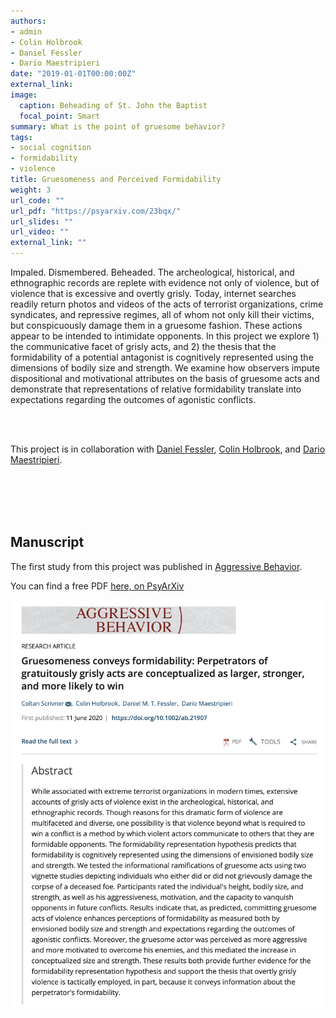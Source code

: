 ```yaml
---
authors:
- admin
- Colin Holbrook
- Daniel Fessler
- Dario Maestripieri
date: "2019-01-01T00:00:00Z"
external_link:
image:
  caption: Beheading of St. John the Baptist
  focal_point: Smart
summary: What is the point of gruesome behavior?
tags:
- social cognition
- formidability
- violence
title: Gruesomeness and Perceived Formidability 
weight: 3
url_code: ""
url_pdf: "https://psyarxiv.com/23bqx/"
url_slides: ""
url_video: ""
external_link: ""
---
```


Impaled. Dismembered. Beheaded. The archeological, historical, and ethnographic records are replete with evidence not only of violence, but of violence that is excessive and overtly grisly. Today, internet searches readily return photos and videos of the acts of terrorist organizations, crime syndicates, and repressive regimes, all of whom not only kill their victims, but conspicuously damage them in a gruesome fashion. These actions appear to be intended to intimidate opponents. In this project we explore 1) the communicative facet of grisly acts, and 2) the thesis that the formidability of a potential antagonist is cognitively represented using the dimensions of bodily size and strength. We examine how observers impute dispositional and motivational attributes on the basis of gruesome acts and demonstrate that representations of relative formidability translate into expectations regarding the outcomes of agonistic conflicts.

<br/><br/>

This project is in collaboration with [Daniel Fessler](http://www.danielmtfessler.com), [Colin Holbrook](http://cholbrook01.bol.ucla.edu), and [Dario Maestripieri](http://primate.uchicago.edu/dario-maestripieri.html).


<br/><br/>
<br/><br/>

## **Manuscript**

The first study from this project was published in [Aggressive Behavior](https://onlinelibrary.wiley.com/doi/abs/10.1002/ab.21907).

You can find a free PDF [here, on PsyArXiv](https://psyarxiv.com/23bqx/)

[![](preprint.jpg)](https://psyarxiv.com/23bqx/)






